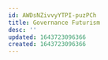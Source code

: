 ```yaml
---
id: AWDsNZivvyYTPI-puzPCh
title: Governance Futurism
desc: ''
updated: 1643723096366
created: 1643723096366
---
```


